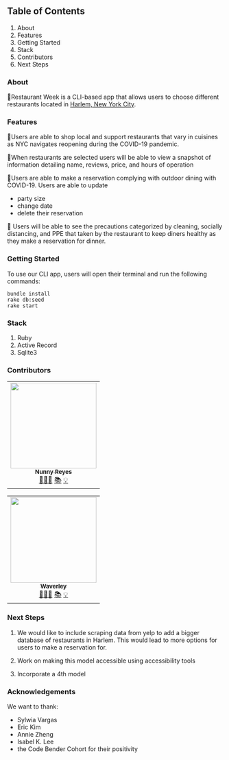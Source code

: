 <!-- ## Process -->
## Table of Contents
1. About
2. Features
3. Getting Started
4. Stack
5. Contributors
6. Next Steps

### About

🥂Restaurant Week is a CLI-based app that allows users to choose different restaurants located in [Harlem, New York City](https://en.wikipedia.org/wiki/Harlem).

### Features
🗽Users are able to shop local and support restaurants that vary in cuisines as NYC navigates reopening during the COVID-19 pandemic.

🗽When restaurants are selected users will be able to view a snapshot of information detailing name, reviews, price, and hours of operation

🗽Users are able to make a reservation complying with outdoor dining with COVID-19.
  Users are able to update 
  * party size 
  * change date
  * delete their reservation 

🦠 Users will be able to see the precautions categorized by cleaning, socially distancing, and PPE that taken by the restaurant to keep diners healthy as they make a reservation for dinner.

### Getting Started
To use our CLI app, users will open their terminal and run the following commands:

```
bundle install
rake db:seed
rake start
```

### Stack
1. Ruby
2. Active Record
3. Sqlite3 




### Contributors


<table>
  <tr>
    <td align="center">
      <a href="https://github.com/nunnyr">
        <img src="https://avatars2.githubusercontent.com/u/22527547?s=460&u=ad9c2d830938168f717cd28941b2f104c6677598&v=4" width="200px;" alt=""/><br/><sub><b>Nunny Reyes</b></sub>
      </a><br />
      <a href="https://github.com/wlcreate/Mod1_Restaurant_Reservation_App" title="Code">👩🏻‍💻</a> 
      <a href="https://github.com/wlcreate/Mod1_Restaurant_Reservation_App" title="Documentation">📚</a> 
      <a href="#ideas-nunny" title="Ideas, Planning, & Feedback">💡</a>            
    </td>
  </tr>
</table>



<table>
  <tr>
    <td align="center">
      <a href="https://github.com/wlcreate">
        <img src="https://avatars0.githubusercontent.com/u/62153993?s=460&v=4" width="200px;" alt=""/><br/><sub><b>Waverley</b></sub>
      </a><br />
      <a href="https://github.com/wlcreate/Mod1_Restaurant_Reservation_App" title="Code">👩🏻‍💻</a> 
      <a href="https://github.com/wlcreate/Mod1_Restaurant_Reservation_App" title="Documentation">📚</a> 
      <a href="#ideas-waverley" title="Ideas, Planning, & Feedback">💡</a>            
    </td>
  </tr>
</table>




### Next Steps
1. We would like to include scraping data from yelp to add a bigger database of restaurants in Harlem. This would lead to more options for users to make a reservation for. 

2. Work on making this model accessible using accessibility tools

3. Incorporate a 4th model



### Acknowledgements
We want to thank:
* Sylwia Vargas
* Eric Kim
* Annie Zheng
* Isabel K. Lee
* the Code Bender Cohort for their positivity